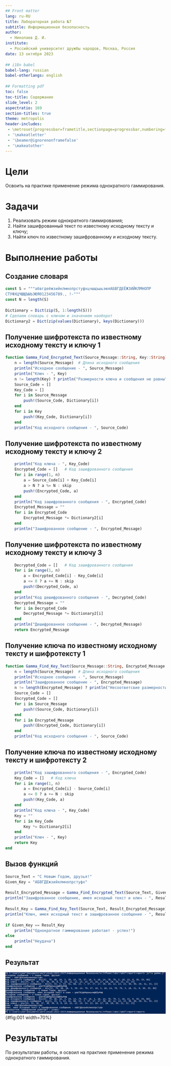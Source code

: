 ```yaml
---
## Front matter
lang: ru-RU
title: Лабораторная работа №7
subtitle: Информационная безопасность
author:
  - Николаев Д. И.
institute:
  - Российский университет дружбы народов, Москва, Россия
date: 13 октября 2023

## i18n babel
babel-lang: russian
babel-otherlangs: english

## Formatting pdf
toc: false
toc-title: Содержание
slide_level: 2
aspectratio: 169
section-titles: true
theme: metropolis
header-includes:
 - \metroset{progressbar=frametitle,sectionpage=progressbar,numbering=fraction}
 - '\makeatletter'
 - '\beamer@ignorenonframefalse'
 - '\makeatother'
---
```


# Цели

Освоить на практике применение режима однократного гаммирования.

# Задачи

1. Реализовать режим однократного гаммирования;
2. Найти зашифрованный текст по известному исходному тексту и ключу;
3. Найти ключ по известному зашифрованному и исходному тексту.

# Выполнение работы

## Создание словаря

```Julia
const S = """абвгдеёжзийклмнопрстуфхцчшщъыьэюяАБВГДЕЁЖЗИЙКЛМНОПР
СТУФХЦЧШЩЪЫЬЭЮЯ0123456789., !-"""
const N = length(S)

Dictionary = Dict(zip(S, 1:length(S)))
# Сделаем словарь с ключом и значением наоборот
Dictionary2 = Dict(zip(values(Dictionary), keys(Dictionary)))
```

## Получение шифротекста по известному исходному тексту и ключу 1

```Julia
function Gamma_Find_Encrypted_Text(Source_Message::String, Key::String)::String
    n = length(Source_Message)  # Длина исходного сообщения
    println("Исходное сообщение - ", Source_Message)
    println("Ключ - ", Key)
    n != length(Key) ? println("Размерности ключа и сообщения не равны") : skip
    Source_Code = []
    Key_Code = []
    for i in Source_Message
        push!(Source_Code, Dictionary[i])
    end
    for i in Key
        push!(Key_Code, Dictionary[i])
    end
    println("Код исходного сообщения - ", Source_Code)
```

## Получение шифротекста по известному исходному тексту и ключу 2

```Julia
    println("Код ключа - ", Key_Code)
    Encrypted_Code = []   # Код зашифрованного сообщения
    for i in range(1, n)
        a = Source_Code[i] + Key_Code[i]
        a > N ? a %= N : skip
        push!(Encrypted_Code, a)
    end
    println("Код зашифрованного сообщения - ", Encrypted_Code)
    Encrypted_Message = ""
    for i in Encrypted_Code
        Encrypted_Message *= Dictionary2[i]
    end
    println("Зашифрованное сообщение - ", Encrypted_Message)
```

## Получение шифротекста по известному исходному тексту и ключу 3

```Julia
    Decrypted_Code = []   # Код зашифрованного сообщения
    for i in range(1, n)
        a = Encrypted_Code[i] - Key_Code[i]
        a <= 0 ? a += N : skip
        push!(Decrypted_Code, a)
    end
    println("Код дешифрованного сообщения - ", Decrypted_Code)
    Decrypted_Message = ""
    for i in Decrypted_Code
        Decrypted_Message *= Dictionary2[i]
    end
    println("Дешифрованное сообщение - ", Decrypted_Message)
    return Encrypted_Message
```

## Получение ключа по известному исходному тексту и шифротексту 1

```Julia
function Gamma_Find_Key_Text(Source_Message::String, Encrypted_Message::String)::String
    n = length(Source_Message)  # Длина исходного сообщения
    println("Исходное сообщение - ", Source_Message)
    println("Зашифрованное сообщение - ", Encrypted_Message)
    n != length(Encrypted_Message) ? println("Несоответсвие размерности исходного и зашифрованного сообщений") : skip
    Source_Code = []
    Encrypted_Code = []
    for i in Source_Message
        push!(Source_Code, Dictionary[i])
    end
    for i in Encrypted_Message
        push!(Encrypted_Code, Dictionary[i])
    end
    println("Код исходного сообщения - ", Source_Code)
```

## Получение ключа по известному исходному тексту и шифротексту 2

```Julia
    println("Код зашифрованного сообщения - ", Encrypted_Code)
    Key_Code = []   # Код ключа
    for i in range(1, n)
        a = Encrypted_Code[i] - Source_Code[i]
        a <= 0 ? a += N : skip
        push!(Key_Code, a)
    end
    println("Код ключа - ", Key_Code)
    Key = ""
    for i in Key_Code
        Key *= Dictionary2[i]
    end
    println("Ключ - ", Key)
    return Key
end
```

## Вызов функций

```Julia
Source_Text = "С Новым Годом, друзья!"
Given_Key = "АБВГДЕжзийклмнопрстуфх"

Result_Encrypted_Message = Gamma_Find_Encrypted_Text(Source_Text, Given_Key) 
println("Зашифрованное сообщение, имея исходный текст и ключ - ", Result_Encrypted_Message)

Result_Key = Gamma_Find_Key_Text(Source_Text, Result_Encrypted_Message)
println("Ключ, имея исходный текст и зашифрованное сообщение - ", Result_Key)

if Given_Key == Result_Key
    println("Однократное гаммирование работает - успех!")
else
    println("Неудача")
end
```

## Результат

![Реализация однократного гаммирования](image/1.png){#fig:001 width=70%}

# Результаты

По результатам работы, я освоил на практике применение режима однократного гаммирования.
